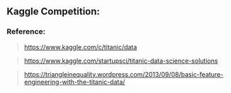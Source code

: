 ## Kaggle Competition:

### Reference:
> https://www.kaggle.com/c/titanic/data

> https://www.kaggle.com/startupsci/titanic-data-science-solutions

> https://triangleinequality.wordpress.com/2013/09/08/basic-feature-engineering-with-the-titanic-data/

